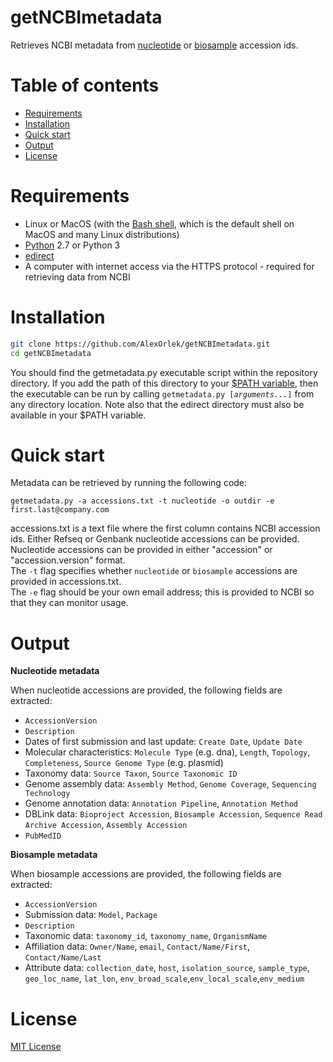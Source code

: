 # getNCBImetadata
Retrieves NCBI metadata from [nucleotide](https://www.ncbi.nlm.nih.gov/nucleotide/) or [biosample](https://www.ncbi.nlm.nih.gov/biosample/) accession ids.

# Table of contents

* [Requirements](#Requirements)
* [Installation](#Installation)
* [Quick start](#Quick-start)
* [Output](#Output)
* [License](#License)


# Requirements

* Linux or MacOS (with the [Bash shell](https://en.wikibooks.org/wiki/Bash_Shell_Scripting#What_is_Bash?), which is the default shell on MacOS and many Linux distributions)
* [Python](https://www.python.org/) 2.7 or Python 3
* [edirect](https://www.ncbi.nlm.nih.gov/books/NBK179288/)
* A computer with internet access via the HTTPS protocol - required for retrieving data from NCBI<br>


# Installation

```bash
git clone https://github.com/AlexOrlek/getNCBImetadata.git
cd getNCBImetadata
```
You should find the getmetadata.py executable script within the repository directory. If you add the path of this directory to your [$PATH variable](https://www.computerhope.com/issues/ch001647.htm), then the executable can be run by calling `getmetadata.py [`*`arguments...`*`]` from any directory location. Note also that the edirect directory must also be available in your $PATH variable.


# Quick start

Metadata can be retrieved by running the following code:

`getmetadata.py -a accessions.txt -t nucleotide -o outdir -e first.last@company.com`

accessions.txt is a text file where the first column contains NCBI accession ids. Either Refseq or Genbank nucleotide accessions can be provided. Nucleotide accessions can be provided in either "accession" or "accession.version" format.<br>
The `-t` flag specifies whether `nucleotide` or	`biosample` accessions are provided in accessions.txt.<br>
The `-e` flag should be your own email address; this is provided to NCBI so that they can monitor usage.

# Output

__Nucleotide metadata__

When nucleotide accessions are provided, the following fields are extracted:
* `AccessionVersion`
* `Description`
* Dates of first submission and last update: `Create Date`, `Update Date`
* Molecular characteristics: `Molecule Type` (e.g. dna), `Length`, `Topology`, `Completeness`, `Source Genome Type` (e.g. plasmid)
* Taxonomy data: `Source Taxon`, `Source Taxonomic ID`
* Genome assembly data: `Assembly Method`, `Genome Coverage`, `Sequencing Technology`
* Genome annotation data: `Annotation Pipeline`, `Annotation Method`
* DBLink data: `Bioproject Accession`, `Biosample Accession`, `Sequence Read Archive Accession`, `Assembly Accession`
* `PubMedID`<br>


__Biosample metadata__

When biosample accessions are provided, the following fields are extracted:
* `AccessionVersion`
* Submission data: `Model`, `Package`
* `Description`
* Taxonomic data: `taxonomy_id`, `taxonomy_name`, `OrganismName`
* Affiliation data: `Owner/Name`, `email`, `Contact/Name/First`, `Contact/Name/Last`
* Attribute data: `collection_date`, `host`, `isolation_source`, `sample_type`, `geo_loc_name`, `lat_lon`, `env_broad_scale`,`env_local_scale`,`env_medium`<br>


# License

[MIT License](https://en.wikipedia.org/wiki/MIT_License)
